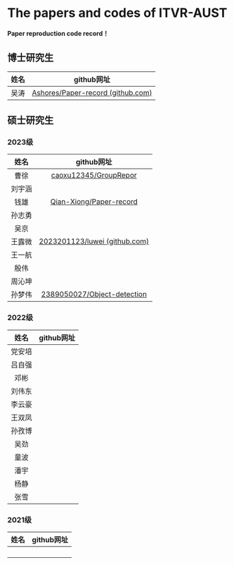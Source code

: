 # The papers and codes of ITVR-AUST

**Paper reproduction code record！**

## 博士研究生

| 姓名 |                          github网址                          |
| :--: | :----------------------------------------------------------: |
| 吴涛 | [Ashores/Paper-record (github.com)](https://github.com/Ashores/Paper-record) |



## 硕士研究生

### 2023级

|  姓名  |                          github网址                          |
| :----: | :----------------------------------------------------------: |
|  曹徐  | [caoxu12345/GroupRepor](https://github.com/caoxu12345/GroupRepor)              |
| 刘宇涵 |                                                              |
|  钱雄  |     [Qian-Xiong/Paper-record](https://github.com/Qian-Xiong/Paper-record)|
| 孙志勇 |                                                              |
|  吴京  |                                                              |
| 王露微 | [2023201123/luwei (github.com)](https://github.com/2023201123/luwei) |
| 王一航 |                                                              |
|  殷伟  |                                                              |
| 周沁坤 |                                                              |
| 孙梦伟 | [2389050027/Object-detection](https://github.com/2389050027/Object-detection/tree/main) |



### 2022级

|  姓名  | github网址 |
| :----: | :--------: |
| 党安培 |            |
| 吕自强 |            |
|  邓彬  |            |
| 刘伟东 |            |
| 李云豪 |            |
| 王双凤 |            |
| 孙孜博 |            |
|  吴劲  |            |
|  童波  |            |
|  潘宇  |            |
|  杨静  |            |
|  张雪  |            |

### 2021级

| 姓名 | github网址 |
| :--: | :--------: |
|      |            |
|      |            |
|      |            |
|      |            |

